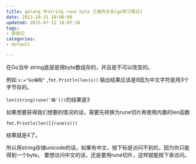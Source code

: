 ```yaml
---
title: golang 中string rune byte 三者的关系[go学习笔记]
date: 2013-10-31 18:06:00
updated: 2015-07-12 18:07:38
tags: 
- 捉妖记
categories: 
- default

---
```

在Go当中 string底层是用byte数组存的，并且是不可以改变的。

例如 `s:="Go编程"` ,`fmt.Println(len(s))` 输出结果应该是8因为中文字符是用3个字节存的。

`len(string(rune('编')))`的结果是3

如果想要获得我们想要的情况的话，需要先转换为rune切片再使用内置的len函数

`fmt.Println(len([]rune(s)))`

结果就是4了。

所以用string存储unicode的话，如果有中文，按下标是访问不到的，因为你只能得到一个byte。 要想访问中文的话，还是要用rune切片，这样就能按下表访问。
